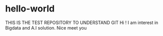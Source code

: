 # hello-world
THIS IS THE TEST REPOSITORY TO UNDERSTAND GIT
Hi !
I am interest in Bigdata and A.I solution.
Nice meet you

